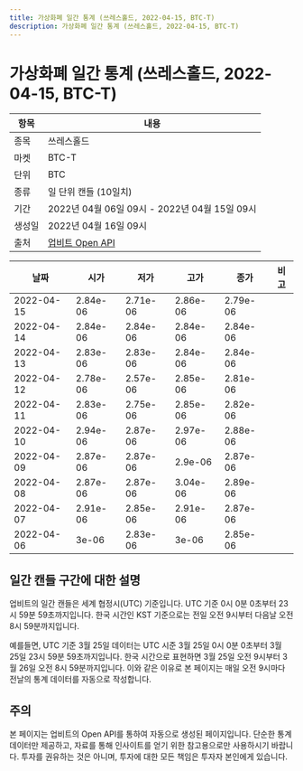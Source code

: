 ```yaml
---
title: 가상화폐 일간 통계 (쓰레스홀드, 2022-04-15, BTC-T)
description: 가상화폐 일간 통계 (쓰레스홀드, 2022-04-15, BTC-T)
---
```



가상화폐 일간 통계 (쓰레스홀드, 2022-04-15, BTC-T)
===

|항목|내용|
|--|--|
|종목|쓰레스홀드|
|마켓|BTC-T|
|단위|BTC|
|종류|일 단위 캔들 (10일치)|
|기간|2022년 04월 06일 09시 - 2022년 04월 15일 09시|
|생성일|2022년 04월 16일 09시|
|출처|[업비트 Open API](https://docs.upbit.com)|


|날짜|시가|저가|고가|종가|비고|
|--|--|--|--|--|--|
|2022-04-15|2.84e-06|2.71e-06|2.86e-06|2.79e-06|    |
|2022-04-14|2.84e-06|2.84e-06|2.84e-06|2.84e-06|    |
|2022-04-13|2.83e-06|2.83e-06|2.84e-06|2.84e-06|    |
|2022-04-12|2.78e-06|2.57e-06|2.85e-06|2.81e-06|    |
|2022-04-11|2.83e-06|2.75e-06|2.85e-06|2.82e-06|    |
|2022-04-10|2.94e-06|2.87e-06|2.97e-06|2.88e-06|    |
|2022-04-09|2.87e-06|2.87e-06|2.9e-06|2.87e-06|    |
|2022-04-08|2.87e-06|2.87e-06|3.04e-06|2.89e-06|    |
|2022-04-07|2.91e-06|2.85e-06|2.91e-06|2.87e-06|    |
|2022-04-06|3e-06|2.83e-06|3e-06|2.85e-06|    |


일간 캔들 구간에 대한 설명
---


업비트의 일간 캔들은 세계 협정시(UTC) 기준입니다. 
UTC 기준 0시 0분 0초부터 23시 59분 59초까지입니다. 
한국 시간인 KST 기준으로는 전일 오전 9시부터 다음날 오전 8시 59분까지입니다. 


예를들면, UTC 기준 3월 25일 데이터는 UTC 시준 3월 25일 0시 0분 0초부터 3월 25일 23시 59분 59초까지입니다. 
한국 시간으로 표현하면 3월 25일 오전 9시부터 3월 26일 오전 8시 59분까지입니다. 
이와 같은 이유로 본 페이지는 매일 오전 9시마다 전날의 통계 데이터를 자동으로 작성합니다. 


주의
---


본 페이지는 업비트의 Open API를 통하여 자동으로 생성된 페이지입니다. 
단순한 통계 데이터만 제공하고, 자료를 통해 인사이트를 얻기 위한 참고용으로만 사용하시기 바랍니다. 
투자를 권유하는 것은 아니며, 투자에 대한 모든 책임은 투자자 본인에게 있습니다. 
